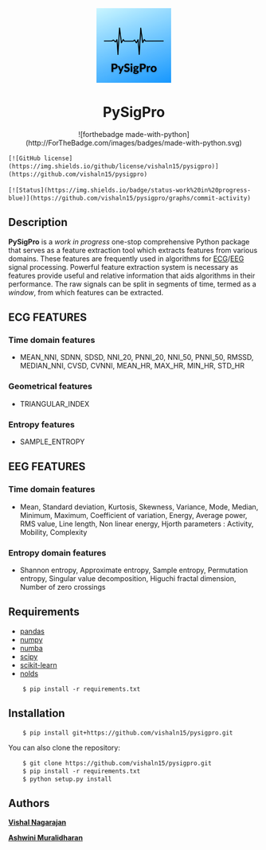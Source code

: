 <div align="center">
    <img src="images/PySigPro_logo.png" width="150" height="150"/>
</div>
<h1 align="center">PySigPro</h1>

<p align="center">
    ![forthebadge made-with-python](http://ForTheBadge.com/images/badges/made-with-python.svg)

    [![GitHub license](https://img.shields.io/github/license/vishaln15/pysigpro)](https://github.com/vishaln15/pysigpro)

    [![Status](https://img.shields.io/badge/status-work%20in%20progress-blue)](https://github.com/vishaln15/pysigpro/graphs/commit-activity)

</p>

## Description

**PySigPro** is a *work in progress* one-stop comprehensive Python package that serves as a feature extraction tool which extracts features from various domains. These features are frequently used in algorithms for [ECG](https://github.com/vishaln15/pysigpro/tree/main/pysigpro/ecg)/[EEG](https://github.com/vishaln15/pysigpro/tree/main/pysigpro/eeg) signal processing. Powerful feature extraction system is necessary as features provide useful and relative information that aids algorithms in their performance. The raw signals can be split in segments of time, termed as a *window*, from which features can be extracted.

## ECG FEATURES

### Time domain features
- MEAN_NNI, SDNN, SDSD, NNI_20, PNNI_20, NNI_50, PNNI_50, RMSSD, MEDIAN_NNI, CVSD, CVNNI, MEAN_HR, MAX_HR, MIN_HR, STD_HR

### Geometrical features
- TRIANGULAR_INDEX

### Entropy features
- SAMPLE_ENTROPY

## EEG FEATURES

### Time domain features
- Mean, Standard deviation, Kurtosis, Skewness, Variance, Mode, Median, Minimum, Maximum, Coefficient of variation, Energy, Average power, RMS value, Line length, Non linear energy, Hjorth parameters : Activity, Mobility, Complexity 

### Entropy domain features
- Shannon entropy, Approximate entropy, Sample entropy, Permutation entropy, Singular value decomposition, Higuchi fractal dimension, Number of zero crossings

## Requirements

- [pandas](https://pandas.pydata.org/)
- [numpy](https://numpy.org/)
- [numba](http://numba.pydata.org/)
- [scipy](https://www.scipy.org/)
- [scikit-learn](https://scikit-learn.org/)
- [nolds](https://pypi.org/project/nolds/)

```
    $ pip install -r requirements.txt
```    

## Installation
```
    $ pip install git+https://github.com/vishaln15/pysigpro.git
```

You can also clone the repository:

```
    $ git clone https://github.com/vishaln15/pysigpro.git
    $ pip install -r requirements.txt
    $ python setup.py install
```

## Authors

[**Vishal Nagarajan**](https://github.com/vishaln15)

[**Ashwini Muralidharan**](https://github.com/Ashwiinii)
